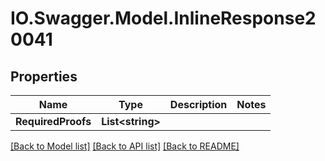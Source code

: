 # IO.Swagger.Model.InlineResponse20041
## Properties

Name | Type | Description | Notes
------------ | ------------- | ------------- | -------------
**RequiredProofs** | **List&lt;string&gt;** |  | 

[[Back to Model list]](../README.md#documentation-for-models) [[Back to API list]](../README.md#documentation-for-api-endpoints) [[Back to README]](../README.md)

